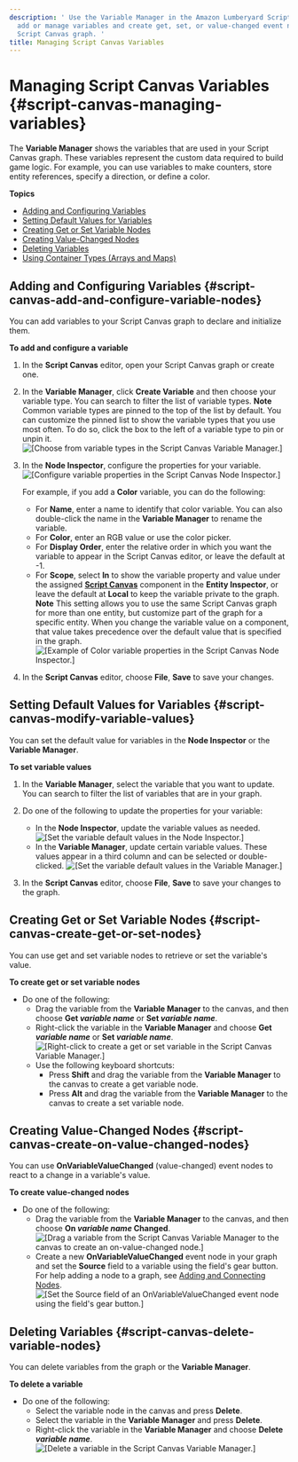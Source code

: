 ```yaml
---
description: ' Use the Variable Manager in the Amazon Lumberyard Script Canvas editor to
  add or manage variables and create get, set, or value-changed event nodes in your
  Script Canvas graph. '
title: Managing Script Canvas Variables
---
```

# Managing Script Canvas Variables {#script-canvas-managing-variables}

The **Variable Manager** shows the variables that are used in your Script Canvas graph\. These variables represent the custom data required to build game logic\. For example, you can use variables to make counters, store entity references, specify a direction, or define a color\.

**Topics**
+ [Adding and Configuring Variables](#script-canvas-add-and-configure-variable-nodes)
+ [Setting Default Values for Variables](#script-canvas-modify-variable-values)
+ [Creating Get or Set Variable Nodes](#script-canvas-create-get-or-set-nodes)
+ [Creating Value\-Changed Nodes](#script-canvas-create-on-value-changed-nodes)
+ [Deleting Variables](#script-canvas-delete-variable-nodes)
+ [Using Container Types \(Arrays and Maps\)](/docs/userguide/scripting/scriptcanvas/containers.md)

## Adding and Configuring Variables {#script-canvas-add-and-configure-variable-nodes}

You can add variables to your Script Canvas graph to declare and initialize them\.

**To add and configure a variable**

1. In the **Script Canvas** editor, open your Script Canvas graph or create one\.

1. In the **Variable Manager**, click **Create Variable** and then choose your variable type\. You can search to filter the list of variable types\.
**Note**
Common variable types are pinned to the top of the list by default\. You can customize the pinned list to show the variable types that you use most often\. To do so, click the box to the left of a variable type to pin or unpin it\.
![\[Choose from variable types in the Script Canvas Variable Manager.\]](/images/userguide/scripting/script-canvas/variable-manager-create-variable-types.png)

1. In the **Node Inspector**, configure the properties for your variable\.
![\[Configure variable properties in the Script Canvas Node Inspector.\]](/images/userguide/scripting/script-canvas/node-inspector-properties-default.png)

   For example, if you add a **Color** variable, you can do the following:
   + For **Name**, enter a name to identify that color variable\. You can also double\-click the name in the **Variable Manager** to rename the variable\.
   + For **Color**, enter an RGB value or use the color picker\.
   + For **Display Order**, enter the relative order in which you want the variable to appear in the Script Canvas editor, or leave the default at \-1\.
   + For **Scope**, select **In** to show the variable property and value under the assigned **[Script Canvas](/docs/userguide/components/script-canvas.md)** component in the **Entity Inspector**, or leave the default at **Local** to keep the variable private to the graph\.
**Note**
This setting allows you to use the same Script Canvas graph for more than one entity, but customize part of the graph for a specific entity\. When you change the variable value on a component, that value takes precedence over the default value that is specified in the graph\.
![\[Example of Color variable properties in the Script Canvas Node Inspector.\]](/images/userguide/scripting/script-canvas/node-inspector-scope-in-example.png)

1. In the **Script Canvas** editor, choose **File**, **Save** to save your changes\.

## Setting Default Values for Variables {#script-canvas-modify-variable-values}

You can set the default value for variables in the **Node Inspector** or the **Variable Manager**\.

**To set variable values**

1. In the **Variable Manager**, select the variable that you want to update\. You can search to filter the list of variables that are in your graph\.

1. Do one of the following to update the properties for your variable:
   + In the **Node Inspector**, update the variable values as needed\.
![\[Set the variable default values in the Node Inspector.\]](/images/userguide/scripting/script-canvas/node-inspector-modify-variable-values.png)
   + In the **Variable Manager**, update certain variable values\. These values appear in a third column and can be selected or double\-clicked\.
![\[Set the variable default values in the Variable Manager.\]](/images/userguide/scripting/script-canvas/variable-manager-modify-variable-values.png)

1. In the **Script Canvas** editor, choose **File**, **Save** to save your changes to the graph\.

## Creating Get or Set Variable Nodes {#script-canvas-create-get-or-set-nodes}

You can use get and set variable nodes to retrieve or set the variable's value\.

**To create get or set variable nodes**
+ Do one of the following:
  + Drag the variable from the **Variable Manager** to the canvas, and then choose **Get *variable name*** or **Set *variable name***\.
  + Right\-click the variable in the **Variable Manager** and choose **Get *variable name*** or **Set *variable name***\.
![\[Right-click to create a get or set variable in the Script Canvas Variable Manager.\]](/images/userguide/scripting/script-canvas/variable-manager-create-get-set-variable.png)
  + Use the following keyboard shortcuts:
    + Press **Shift** and drag the variable from the **Variable Manager** to the canvas to create a get variable node\.
    + Press **Alt** and drag the variable from the **Variable Manager** to the canvas to create a set variable node\.

## Creating Value\-Changed Nodes {#script-canvas-create-on-value-changed-nodes}

You can use **OnVariableValueChanged** \(value\-changed\) event nodes to react to a change in a variable's value\.

**To create value\-changed nodes**
+ Do one of the following:
  + Drag the variable from the **Variable Manager** to the canvas, and then choose **On *variable name* Changed**\.
![\[Drag a variable from the Script Canvas Variable Manager to the canvas to create an on-value-changed node.\]](/images/userguide/scripting/script-canvas/variable-manager-create-on-value-changed.gif)
  + Create a new **OnVariableValueChanged** event node in your graph and set the **Source** field to a variable using the field's gear button\. For help adding a node to a graph, see [Adding and Connecting Nodes](/docs/userguide/scripting/scriptcanvas/working-with-nodes-adding-and-connecting.md)\.
![\[Set the Source field of an OnVariableValueChanged event node using the field's gear button.\]](/images/userguide/scripting/script-canvas/variable-manager-create-on-value-changed-node.png)

## Deleting Variables {#script-canvas-delete-variable-nodes}

You can delete variables from the graph or the **Variable Manager**\.

**To delete a variable**
+ Do one of the following:
  + Select the variable node in the canvas and press **Delete**\.
  + Select the variable in the **Variable Manager** and press **Delete**\.
  + Right\-click the variable in the **Variable Manager** and choose **Delete *variable name***\.
![\[Delete a variable in the Script Canvas Variable Manager.\]](/images/userguide/scripting/script-canvas/variable-manager-delete-variable-node.png)
